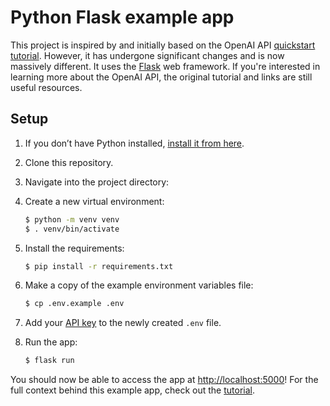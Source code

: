 # Python Flask example app

This project is inspired by and initially based on the OpenAI API [quickstart tutorial](https://beta.openai.com/docs/quickstart). However, it has undergone significant changes and is now massively different. It uses the [Flask](https://flask.palletsprojects.com/en/2.0.x/) web framework. If you're interested in learning more about the OpenAI API, the original tutorial and links are still useful resources.

## Setup

1. If you don’t have Python installed, [install it from here](https://www.python.org/downloads/).

2. Clone this repository.

3. Navigate into the project directory:

4. Create a new virtual environment:

   ```bash
   $ python -m venv venv
   $ . venv/bin/activate
   ```

5. Install the requirements:

   ```bash
   $ pip install -r requirements.txt
   ```

6. Make a copy of the example environment variables file:

   ```bash
   $ cp .env.example .env
   ```

7. Add your [API key](https://beta.openai.com/account/api-keys) to the newly created `.env` file.

8. Run the app:

   ```bash
   $ flask run
   ```

You should now be able to access the app at [http://localhost:5000](http://localhost:5000)! For the full context behind this example app, check out the [tutorial](https://beta.openai.com/docs/quickstart).
